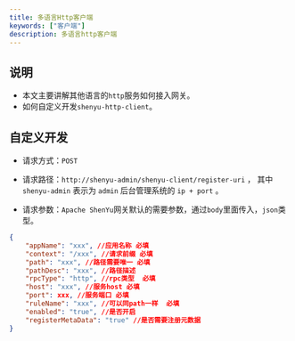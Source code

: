 ```yaml
---
title: 多语言Http客户端
keywords: ["客户端"]
description: 多语言http客户端
---
```


## 说明

* 本文主要讲解其他语言的`http`服务如何接入网关。
* 如何自定义开发`shenyu-http-client`。

## 自定义开发

* 请求方式：`POST`
* 请求路径：`http://shenyu-admin/shenyu-client/register-uri` ，  其中 `shenyu-admin` 表示为 `admin` 后台管理系统的 `ip + port` 。


* 请求参数：`Apache ShenYu`网关默认的需要参数，通过`body`里面传入，`json`类型。

```json
{
    "appName": "xxx", //应用名称 必填
    "context": "/xxx", //请求前缀 必填
    "path": "xxx", //路径需要唯一 必填
    "pathDesc": "xxx", //路径描述
    "rpcType": "http", //rpc类型  必填
    "host": "xxx", //服务host 必填
    "port": xxx, //服务端口 必填
    "ruleName": "xxx", //可以同path一样  必填
    "enabled": "true", //是否开启
    "registerMetaData": "true" //是否需要注册元数据
}
```





